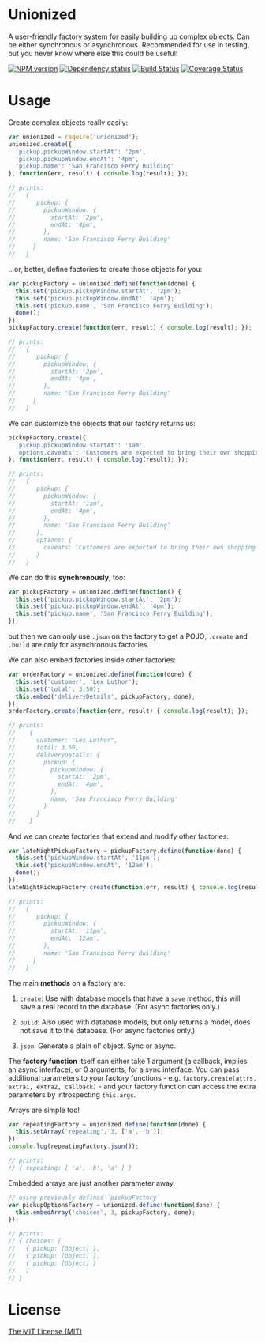 # Unionized

A user-friendly factory system for easily building up complex objects.
Can be either synchronous or asynchronous.
Recommended for use in testing, but you never know where else this could be useful!

[![NPM version](https://badge.fury.io/js/unionized.png)](http://badge.fury.io/js/unionized)
[![Dependency status](https://david-dm.org/goodeggs/unionized.png)](https://david-dm.org/goodeggs/unionized)
[![Build Status](https://travis-ci.org/goodeggs/unionized.png)](https://travis-ci.org/goodeggs/unionized)
[![Coverage Status](https://coveralls.io/repos/goodeggs/unionized/badge.png?branch=master)](https://coveralls.io/r/goodeggs/unionized?branch=master)

# Usage

Create complex objects really easily:

```javascript
var unionized = require('unionized');
unionized.create({
  'pickup.pickupWindow.startAt': '2pm',
  'pickup.pickupWindow.endAt': '4pm',
  'pickup.name': 'San Francisco Ferry Building'
}, function(err, result) { console.log(result); });

// prints:
//   {
//      pickup: {
//        pickupWindow: {
//          startAt: '2pm',
//          endAt: '4pm',
//        },
//        name: 'San Francisco Ferry Building'
//     }
//   }
```

...or, better, define factories to create those objects for you:

```javascript
var pickupFactory = unionized.define(function(done) {
  this.set('pickup.pickupWindow.startAt', '2pm');
  this.set('pickup.pickupWindow.endAt', '4pm');
  this.set('pickup.name', 'San Francisco Ferry Building');
  done();
});
pickupFactory.create(function(err, result) { console.log(result); });

// prints:
//   {
//      pickup: {
//        pickupWindow: {
//          startAt: '2pm',
//          endAt: '4pm',
//        },
//        name: 'San Francisco Ferry Building'
//     }
//   }
```

We can customize the objects that our factory returns us:

```javascript
pickupFactory.create({
  'pickup.pickupWindow.startAt': '1am',
  'options.caveats': 'Customers are expected to bring their own shopping bags'
}, function(err, result) { console.log(result); });

// prints:
//   {
//      pickup: {
//        pickupWindow: {
//          startAt: '1am',
//          endAt: '4pm',
//        },
//        name: 'San Francisco Ferry Building'
//      },
//      options: {
//        caveats: 'Customers are expected to bring their own shopping bags'
//      }
//   }
```


We can do this **synchronously**, too:

```javascript
var pickupFactory = unionized.define(function() {
  this.set('pickup.pickupWindow.startAt', '2pm');
  this.set('pickup.pickupWindow.endAt', '4pm');
  this.set('pickup.name', 'San Francisco Ferry Building');
});
```

but then we can only use `.json` on the factory to get a POJO; `.create` and `.build` are
only for asynchronous factories.



We can also embed factories inside other factories:

```javascript
var orderFactory = unionized.define(function(done) {
  this.set('customer', 'Lex Luthor');
  this.set('total', 3.50);
  this.embed('deliveryDetails', pickupFactory, done);
});
orderFactory.create(function(err, result) { console.log(result); });

// prints:
//    {
//      customer: "Lex Luthor",
//      total: 3.50,
//      deliveryDetails: {
//        pickup: {
//          pickupWindow: {
//            startAt: '2pm',
//            endAt: '4pm',
//          },
//          name: 'San Francisco Ferry Building'
//        }
//      }
//    }
```

And we can create factories that extend and modify other factories:

```javascript
var lateNightPickupFactory = pickupFactory.define(function(done) {
  this.set('pickupWindow.startAt', '11pm');
  this.set('pickupWindow.endAt', '12am');
  done();
});
lateNightPickupFactory.create(function(err, result) { console.log(result); });

// prints:
//   {
//      pickup: {
//        pickupWindow: {
//          startAt: '11pm',
//          endAt: '12am',
//        },
//        name: 'San Francisco Ferry Building'
//     }
//   }

```


The main **methods** on a factory are:
 
1. `create`: Use with database models that have a `save` method, this will save a real record to the database.
  (For async factories only.)
    
2. `build`: Also used with database models, but only returns a model, does not save it to the database.
  (For async factories only.)

3. `json`: Generate a plain ol' object. Sync or async.


The **factory function** itself can either take 1 argument (a callback, implies an async interface),
or 0 arguments, for a sync interface.
You can pass additional parameters to your factory functions - e.g. `factory.create(attrs, extra1, extra2, callback)` -
and your factory function can access the extra parameters by introspecting `this.args`.


Arrays are simple too!

```javascript
var repeatingFactory = unionized.define(function(done) {
  this.setArray('repeating', 3, ['a', 'b']);
});
console.log(repeatingFactory.json());

// prints:
// { repeating: [ 'a', 'b', 'a' ] }
```

Embedded arrays are just another parameter away.

```javascript
// using previously defined `pickupFactory`
var pickupOptionsFactory = unionized.define(function(done) {
  this.embedArray('choices', 3, pickupFactory, done);
});

// prints:
// { choices: [
//   { pickup: [Object] },
//   { pickup: [Object] },
//   { pickup: [Object] }
//   ]
// }
```

# License

[The MIT License (MIT)](https://github.com/goodeggs/unionized/blob/master/LICENSE)
